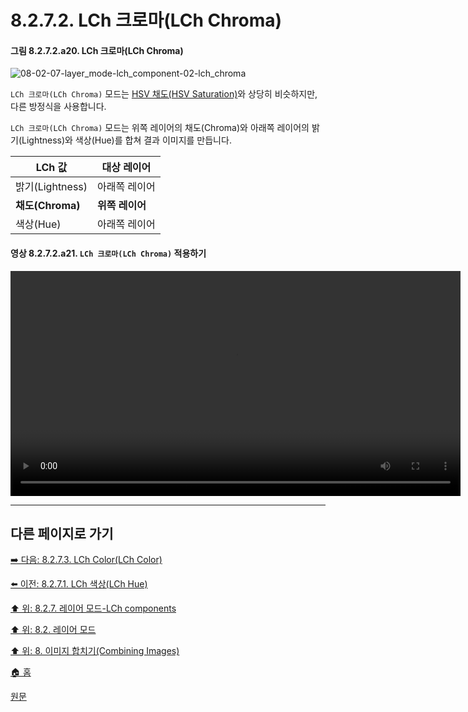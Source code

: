 # 8.2.7.2. LCh 크로마(LCh Chroma)
#### 그림 8.2.7.2.a20. LCh 크로마(LCh Chroma)
![08-02-07-layer_mode-lch_component-02-lch_chroma](https://github.com/wonder13662/gimp/assets/15767104/fc528e3b-9c0d-4c20-8a79-848e95c99d52)

`LCh 크로마(LCh Chroma)` 모드는 [HSV 채도(HSV Saturation)](https://wonder13662.github.io/gimp/2.10.36_ko/08-02-06-hsv-components-layer-modes.html#2-hsv-%EC%B1%84%EB%8F%84hsv-saturation)와 상당히 비슷하지만, 다른 방정식을 사용합니다.

`LCh 크로마(LCh Chroma)` 모드는 위쪽 레이어의 채도(Chroma)와 아래쪽 레이어의 밝기(Lightness)와 색상(Hue)를 합쳐 결과 이미지를 만듭니다.

|LCh 값|대상 레이어|
|---|---|
|밝기(Lightness)|아래쪽 레이어|
|**채도(Chroma)**|**위쪽 레이어**|
|색상(Hue)|아래쪽 레이어|

#### 영상 8.2.7.2.a21. `LCh 크로마(LCh Chroma)` 적용하기
<video controls="controls" width="720" src="https://github.com/wonder13662/gimp/assets/15767104/7a1090df-7966-4c49-b92b-1170cafb617d"></video>

***

## 다른 페이지로 가기

[➡️ 다음: 8.2.7.3. LCh Color(LCh Color)](./08-02-07-lch-components-layer-modesx-03-lch_color.md)

[⬅️ 이전: 8.2.7.1. LCh 색상(LCh Hue)](./08-02-07-lch-components-layer-modesx-01-lch_hue.md)

[⬆️ 위: 8.2.7. 레이어 모드-LCh components](./08-02-07-lch-components-layer-modes.md)

[⬆️ 위: 8.2. 레이어 모드](./08-02-00-layer-modes.md)

[⬆️ 위: 8. 이미지 합치기(Combining Images)](./08-00-combining-images.md)

[🏠 홈](./00-home.md)

[원문](https://docs.gimp.org/2.10/ko/layer-mode-group-lch.html#layer-mode-lch-chroma)
